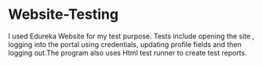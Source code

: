 # Website-Testing
I used Edureka Website for my test purpose. Tests include opening the site , logging into the portal using credentials, updating profile fields and then logging out.The program also uses Html test runner to create test reports.

